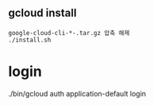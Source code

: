 ## gcloud install
    google-cloud-cli-*-.tar.gz 압축 해제
    ./install.sh

# login
  ./bin/gcloud auth application-default login


